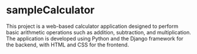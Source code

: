 # sampleCalculator
This project is a web-based calculator application designed to perform basic arithmetic operations such as addition, subtraction, and multiplication. The application is developed using Python and the Django framework for the backend, with HTML and CSS for the frontend.

